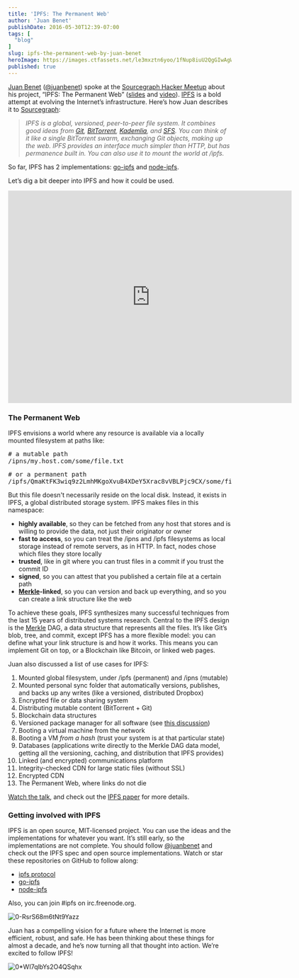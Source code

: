 ```yaml
---
title: 'IPFS: The Permanent Web'
author: 'Juan Benet'
publishDate: 2016-05-30T12:39-07:00
tags: [
  "blog"
]
slug: ipfs-the-permanent-web-by-juan-benet
heroImage: https://images.ctfassets.net/le3mxztn6yoo/1fNup8iuU2QgGIwAgW8Ewq/cbe19d0788e06e89350e22e06127fdc9/0-RsrS68m6tNt9Yazz.jpeg
published: true
---
```




[Juan Benet](http://juan.benet.ai/) ([@juanbenet](https://twitter.com/juanbenet)) spoke at the [Sourcegraph Hacker Meetup](http://www.meetup.com/Sourcegraph-Hacker-Meetup/) about his project, “IPFS: The Permanent Web” ([slides](https://speakerdeck.com/jbenet/ipfs-the-permanent-web-at-sourcegraph) and [video](https://www.youtube.com/watch?v=Fa4pckodM9g)). [IPFS](https://github.com/jbenet/ipfs) is a bold attempt at evolving the Internet’s infrastructure. Here’s how Juan describes it to [Sourcegraph](https://sourcegraph.com):

> _IPFS is a global, versioned, peer-to-peer file system. It combines good ideas from_ [_Git_](http://git-scm.com/)_,_ [_BitTorrent_](http://en.wikipedia.org/wiki/BitTorrent)_,_ [_Kademlia_](http://en.wikipedia.org/wiki/Kademlia)_, and_ [_SFS_](http://en.wikipedia.org/wiki/Self-certifying_File_System)_. You can think of it like a single BitTorrent swarm, exchanging Git objects, making up the web. IPFS provides an interface much simpler than HTTP, but has permanence built in. You can also use it to mount the world at /ipfs._

So far, IPFS has 2 implementations: [go-ipfs](https://github.com/jbenet/go-ipfs) and [node-ipfs](https://github.com/jbenet/node-ipfs).

Let’s dig a bit deeper into IPFS and how it could be used.

<iframe width="640" height="480" src="https://www.youtube.com/embed/Fa4pckodM9g" frameborder="0" allowfullscreen></iframe>

### The Permanent Web

IPFS envisions a world where any resource is available via a locally mounted filesystem at paths like:

<pre name="fdaf" id="fdaf" class="graf graf--pre graf-after--p"># a mutable path
/ipns/my.host.com/some/file.txt</pre>

<pre name="d756" id="d756" class="graf graf--pre graf-after--pre"># or a permanent path
/ipfs/QmaKtFK3wiq9z2LmhMKgoXvuB4XDeY5Xrac8vVBLPjc9CX/some/file.txt</pre>

But this file doesn't necessarily reside on the local disk. Instead, it exists in IPFS, a global distributed storage system. IPFS makes files in this namespace:

*   **highly available**, so they can be fetched from any host that stores and is willing to provide the data, not just their originator or owner
*   **fast to access**, so you can treat the /ipns and /ipfs filesystems as local storage instead of remote servers, as in HTTP. In fact, nodes chose which files they store locally
*   **trusted**, like in git where you can trust files in a commit if you trust the commit ID
*   **signed**, so you can attest that you published a certain file at a certain path
*   [**Merkle**](http://en.wikipedia.org/wiki/Merkle_tree)**-linked**, so you can version and back up everything, and so you can create a link structure like the web

To achieve these goals, IPFS synthesizes many successful techniques from the last 15 years of distributed systems research. Central to the IPFS design is the [Merkle](http://en.wikipedia.org/wiki/Merkle_tree) DAG, a data structure that represents all the files. It’s like Git’s blob, tree, and commit, except IPFS has a more flexible model: you can define what your link structure is and how it works. This means you can implement Git on top, or a Blockchain like Bitcoin, or linked web pages.

Juan also discussed a list of use cases for IPFS:

1.  Mounted global filesystem, under /ipfs (permanent) and /ipns (mutable)
2.  Mounted personal sync folder that automatically versions, publishes, and backs up any writes (like a versioned, distributed Dropbox)
3.  Encrypted file or data sharing system
4.  Distributing mutable content (BitTorrent + Git)
5.  Blockchain data structures
6.  Versioned package manager for all software (see [this discussion](https://github.com/jbenet/random-ideas/issues/19))
7.  Booting a virtual machine from the network
8.  Booting a VM _from a hash_ (trust your system is at that particular state)
9.  Databases (applications write directly to the Merkle DAG data model, getting all the versioning, caching, and distribution that IPFS provides)
10.  Linked (and encrypted) communications platform
11.  Integrity-checked CDN for large static files (without SSL)
12.  Encrypted CDN
13.  The Permanent Web, where links do not die

[Watch the talk](https://www.youtube.com/watch?v=Fa4pckodM9g), and check out the [IPFS paper](http://static.benet.ai/t/ipfs.pdf) for more details.

### Getting involved with IPFS

IPFS is an open source, MIT-licensed project. You can use the ideas and the implementations for whatever you want. It’s still early, so the implementations are not complete. You should follow [@juanbenet](https://twitter.com/juanbenet) and check out the IPFS spec and open source implementations. Watch or star these repositories on GitHub to follow along:

*   [ipfs protocol](https://github.com/jbenet/ipfs)
*   [go-ipfs](https://github.com/jbenet/go-ipfs)
*   [node-ipfs](https://github.com/jbenet/node-ipfs)

Also, you can join #ipfs on irc.freenode.org.

![0-RsrS68m6tNt9Yazz](//images.contentful.com/le3mxztn6yoo/1fNup8iuU2QgGIwAgW8Ewq/cbe19d0788e06e89350e22e06127fdc9/0-RsrS68m6tNt9Yazz.jpeg)

Juan has a compelling vision for a future where the Internet is more efficient, robust, and safe. He has been thinking about these things for almost a decade, and he’s now turning all that thought into action. We’re excited to follow IPFS!

![0*WI7qlbYs2O4QSqhx](//images.contentful.com/le3mxztn6yoo/6gke9EbKuWSwk0iiGuKUmw/8fc034ccb6af29dbc49ace942faca848/0_WI7qlbYs2O4QSqhx.png)
